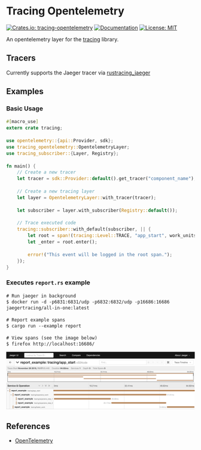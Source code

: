 # Tracing Opentelemetry

[![Crates.io: tracing-opentelemetry](https://img.shields.io/crates/v/tracing-opentelemetry.svg)](https://crates.io/crates/tracing-opentelemetry)
[![Documentation](https://docs.rs/tracing-opentelemetry/badge.svg)](https://docs.rs/tracing-opentelemetry)
[![License: MIT](https://img.shields.io/badge/license-MIT-blue.svg)](LICENSE.txt)

An opentelemetry layer for the [tracing] library.

[tracing]: https://github.com/tokio-rs/tracing

## Tracers

Currently supports the Jaeger tracer via [rustracing_jaeger]

[rustracing_jaeger]: https://github.com/sile/rustracing_jaeger

Examples
--------

### Basic Usage

```rust
#[macro_use]
extern crate tracing;

use opentelemetry::{api::Provider, sdk};
use tracing_opentelemetry::OpentelemetryLayer;
use tracing_subscriber::{Layer, Registry};

fn main() {
    // Create a new tracer
    let tracer = sdk::Provider::default().get_tracer("component_name");

    // Create a new tracing layer
    let layer = OpentelemetryLayer::with_tracer(tracer);

    let subscriber = layer.with_subscriber(Registry::default());

    // Trace executed code
    tracing::subscriber::with_default(subscriber, || {
        let root = span!(tracing::Level::TRACE, "app_start", work_units = 2);
        let _enter = root.enter();

        error!("This event will be logged in the root span.");
    });
}
```

### Executes `report.rs` example

```console
# Run jaeger in background
$ docker run -d -p6831:6831/udp -p6832:6832/udp -p16686:16686 jaegertracing/all-in-one:latest

# Report example spans
$ cargo run --example report

# View spans (see the image below)
$ firefox http://localhost:16686/
```

![Jaeger UI](trace.png)

References
----------

- [OpenTelemetry](https://opentelemetry.io/)